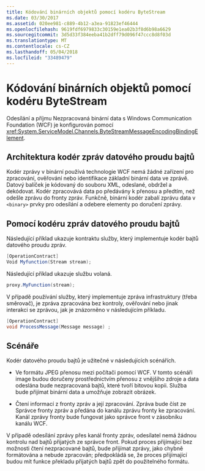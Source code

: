 ```yaml
---
title: Kódování binárních objektů pomocí kodéru ByteStream
ms.date: 03/30/2017
ms.assetid: 020ee981-c889-4b12-a3ea-91823ef46444
ms.openlocfilehash: 9619fdf6979833c30159e1ea02b3f8d6b98a6629
ms.sourcegitcommit: 3d5d33f384eeba41b2dff79d096f47ccc8d8f03d
ms.translationtype: MT
ms.contentlocale: cs-CZ
ms.lasthandoff: 05/04/2018
ms.locfileid: "33489479"
---
```

# <a name="encoding-binary-objects-with-bytestream-encoder"></a>Kódování binárních objektů pomocí kodéru ByteStream
Odesílání a příjmu Nezpracovaná binární data s Windows Communication Foundation (WCF) je konfigurován pomocí <xref:System.ServiceModel.Channels.ByteStreamMessageEncodingBindingElement>.  
  
## <a name="byte-stream-message-encoder-architecture"></a>Architektura kodér zpráv datového proudu bajtů  
 Kodér zprávy v binární používá technologie WCF nemá žádné zařízení pro zpracování, ověřování nebo identifikace základní binární data ve zprávě. Datový balíček je kódovaný do souboru XML, odeslané, obdržel a dekódovat. Kodér zpracovává data po předávány k přenosu a předtím, než odešle zprávu do fronty zpráv. Funkčně, binární kodér zabalí zprávu data v `<binary>` prvky pro odesílání a odebere elementy po doručení zprávy.  
  
## <a name="using-the-byte-stream-message-encoder"></a>Pomocí kodéru zpráv datového proudu bajtů  
 Následující příklad ukazuje kontraktu služby, který implementuje kodér bajtů datového proudu zpráv.  
  
```csharp  
[OperationContract]  
Void Myfunction(Stream stream);  
```  
  
 Následující příklad ukazuje službu volaná.  
  
```csharp  
proxy.MyFunction(stream);  
```  
  
 V případě používání služby, který implementuje zpráva infrastruktury (třeba směrovač), je zpráva zpracována bez kontroly, ověřování nebo jinak interakci se zprávou, jak je znázorněno v následujícím příkladu.  
  
```csharp  
[OperationContract]  
void ProcessMessage(Message message) ;  
```  
  
## <a name="scenarios"></a>Scénáře  
 Kodér datového proudu bajtů je užitečné v následujících scénářích.  
  
-   Ve formátu JPEG přenosu mezi počítači pomocí WCF. V tomto scénáři image budou doručeny prostřednictvím přenosu z vnějšího zdroje a data odeslána bude nezpracovaná bajtů, které tvoří bitovou kopii. Služba bude přijímat binární data a umožňuje zobrazit obrázek.  
  
-   Čtení informací z fronty zpráv a její zpracování. Zpráva bude číst ze Správce fronty zpráv a předána do kanálu zprávu fronty ke zpracování. Kanál zprávy fronty bude fungovat jako správce front v zásobníku kanálu WCF.  
  
 V případě odesílání zprávy přes kanál fronty zpráv, odesílatel nemá žádnou kontrolu nad bajtů přijatých ze správce front. Pokud proces přijímající bez možnosti čtení nezpracované bajtů, bude přijímat zprávy, jako chybně formátována a nebude zpracován; předpokládá se, že proces přijímající budou mít funkce překladu přijatých bajtů zpět do použitelného formátu.
